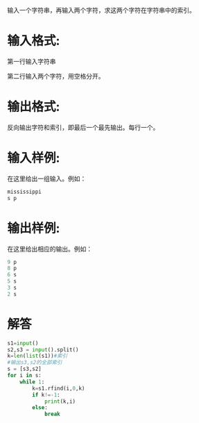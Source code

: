 输入一个字符串，再输入两个字符，求这两个字符在字符串中的索引。
# 输入格式:
第一行输入字符串

第二行输入两个字符，用空格分开。
# 输出格式:
反向输出字符和索引，即最后一个最先输出。每行一个。
# 输入样例:
在这里给出一组输入。例如：
```python
mississippi
s p
```
# 输出样例:
在这里给出相应的输出。例如：
```python
9 p
8 p
6 s
5 s
3 s
2 s
```
# 解答
```python
s1=input()
s2,s3 = input().split()
k=len(list(s1))#索引
#输出s3,s2的全部索引
s = [s3,s2]
for i in s:
	while 1:
		k=s1.rfind(i,0,k)
		if k!=-1:
			print(k,i)
		else:
			break

```
